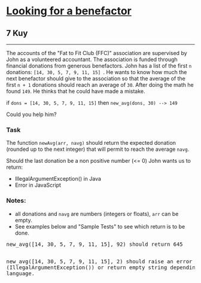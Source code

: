 <h1><a href="https://www.codewars.com/kata/569b5cec755dd3534d00000f">Looking for a benefactor</a></h1>
<h2>7 Kuy</h2>
<hr>
<p>The accounts of the "Fat to Fit Club (FFC)" association are supervised by John as a volunteered accountant. 
The association is funded through financial donations from generous benefactors. 
John has a list of the first <code>n</code> donations: <code>[14, 30, 5, 7, 9, 11, 15] </code>.
He wants to know how much the next benefactor should give to the association 
so that the average of the first <code>n + 1</code> donations should reach an average of <code>30</code>. 
After doing the math he found <code>149</code>. He thinks that he could have made a mistake.</p>
<p>if <code>dons = [14, 30, 5, 7, 9, 11, 15]</code> then <code>new_avg(dons, 30) --> 149</code></p>
<p>Could you help him?</p>
<h3>Task</h3>
<p>The function <code>newAvg(arr, navg)</code> should return the expected donation 
(rounded up to the next integer) that will permit to reach the average <code>navg</code>.</p>
<p>Should the last donation be a non positive number (<= 0) John wants us to return:</p>
<ul>
<li>IllegalArgumentException() in Java</li>
<li>Error in JavaScript</li>
</ul>
<h3>Notes:</h3>
<ul>
<li>all donations and <code>navg</code> are numbers (integers or floats), <code>arr</code> can be empty.</li>
<li>See examples below and "Sample Tests" to see which return is to be done.</li>
</ul>
<pre>
new_avg([14, 30, 5, 7, 9, 11, 15], 92) should return 645

new_avg([14, 30, 5, 7, 9, 11, 15], 2) 
should raise an error (IllegalArgumentException()) or return empty string depending on the language.
</pre>
